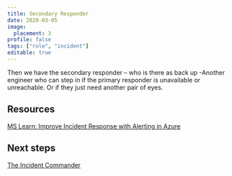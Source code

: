 ```yaml
---
title: Secondary Responder
date: 2020-03-05
image:
  placement: 3
profile: false
tags: ["role", "incident"]
editable: true
---
```


Then we have the secondary responder – who is there as back up -Another engineer who can step in if the primary responder is unavailable or unreachable. Or if they just need another pair of eyes.

## Resources

[MS Learn: Improve Incident Response with Alerting in Azure](https://docs.microsoft.com/en-us/learn/modules/incident-response-with-alerting-on-azure/)

## Next steps

[The Incident Commander](/post/incident-commander/)